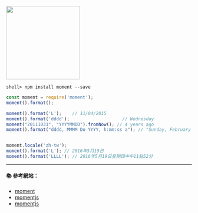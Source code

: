 
<img src="https://pbs.twimg.com/profile_images/482670411402858496/Xrtdc94q_400x400.png" width="200">    

```console
shell> npm install moment --save
```

```js
const moment = require('moment');
moment().format();

moment().format('L');    // 11/04/2015
moment().format('dddd');                    // Wednesday
moment("20111031", "YYYYMMDD").fromNow(); // 4 years ago
moment().format("dddd, MMMM Do YYYY, h:mm:ss a"); // "Sunday, February 14th 2010, 3:25:50 pm"


moment.locale('zh-tw');
moment().format('L'); // 2016年5月19日
moment().format('LLLL'); // 2016年5月19日星期四中午11點52分
```

---

#### :books: 參考網站：
- [moment](https://www.npmjs.com/package/moment)
- [momentjs](http://momentjs.com/)
- [momentjs](http://momentjs.com/docs/)